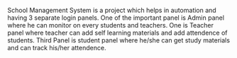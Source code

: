 School Management System is a project which helps in automation and having 3 separate login panels.
One of the important panel is Admin panel where he can monitor on every students and teachers.
One is Teacher panel where teacher can add self learning materials and add attendence of students.
Third Panel is student panel where he/she can get study materials and can track his/her attendence.
